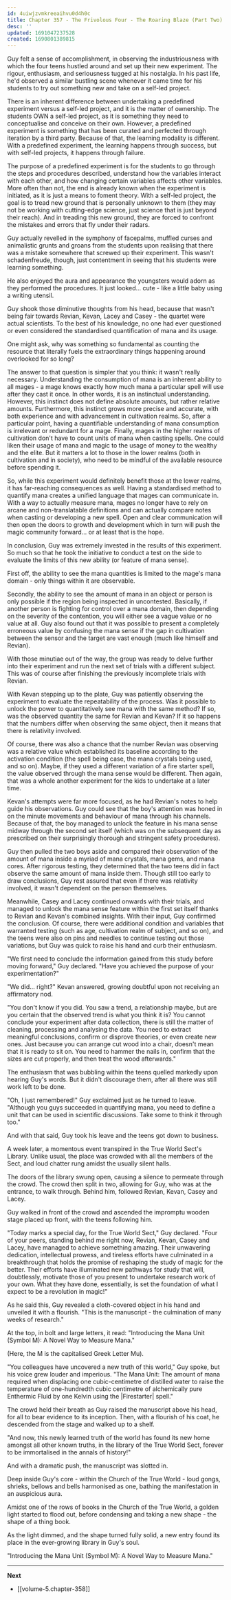 ```yaml
---
id: 4uiwjzvmkreeaihvu0d4h0c
title: Chapter 357 - The Frivolous Four - The Roaring Blaze (Part Two)
desc: ''
updated: 1691047237528
created: 1690801389815
---
```


Guy felt a sense of accomplishment, in observing the industriousness with which the four teens hustled around and set up their new experiment. The rigour, enthusiasm, and seriousness tugged at his nostalgia. In his past life, he'd observed a similar bustling scene whenever it came time for his students to try out something new and take on a self-led project.

There is an inherent difference between undertaking a predefined experiment versus a self-led project, and it is the matter of ownership. The students OWN a self-led project, as it is something they need to conceptualise and conceive on their own. However, a predefined experiment is something that has been curated and perfected through iteration by a third party. Because of that, the learning modality is different. With a predefined experiment, the learning happens through success, but with self-led projects, it happens through failure.

The purpose of a predefined experiment is for the students to go through the steps and procedures described, understand how the variables interact with each other, and how changing certain variables affects other variables. More often than not, the end is already known when the experiment is initiated, as it is just a means to foment theory. With a self-led project, the goal is to tread new ground that is personally unknown to them (they may not be working with cutting-edge science, just science that is just beyond their reach). And in treading this new ground, they are forced to confront the mistakes and errors that fly under their radars.

Guy actually revelled in the symphony of facepalms, muffled curses and animalistic grunts and groans from the students upon realising that there was a mistake somewhere that screwed up their experiment. This wasn't schadenfreude, though, just contentment in seeing that his students were learning something.

He also enjoyed the aura and appearance the youngsters would adorn as they performed the procedures. It just looked... cute - like a little baby using a writing utensil.

Guy shook those diminutive thoughts from his head, because that wasn't being fair towards Revian, Kevan, Lacey and Casey - the quartet were actual scientists. To the best of his knowledge, no one had ever questioned or even considered the standardised quantification of mana and its usage.

One might ask, why was something so fundamental as counting the resource that literally fuels the extraordinary things happening around overlooked for so long?

The answer to that question is simpler that you think: it wasn't really necessary. Understanding the consumption of mana is an inherent ability to all mages - a mage knows exactly how much mana a particular spell will use after they cast it once. In other words, it is an instinctual understanding. However, this instinct does not define absolute amounts, but rather relative amounts. Furthermore, this instinct grows more precise and accurate, with both experience and with advancement in cultivation realms. So, after a particular point, having a quantifiable understanding of mana consumption is irrelevant or redundant for a mage. Finally, mages in the higher realms of cultivation don't have to count units of mana when casting spells. One could liken their usage of mana and magic to the usage of money to the wealthy and the elite. But it matters a lot to those in the lower realms (both in cultivation and in society), who need to be mindful of the available resource before spending it.

So, while this experiment would definitely benefit those at the lower realms, it has far-reaching consequences as well. Having a standardised method to quantify mana creates a unified language that mages can communicate in. With a way to actually measure mana, mages no longer have to rely on arcane and non-translatable definitions and can actually compare notes when casting or developing a new spell. Open and clear communication will then open the doors to growth and development which in turn will push the magic community forward... or at least that is the hope.

In conclusion, Guy was extremely invested in the results of this experiment. So much so that he took the initiative to conduct a test on the side to evaluate the limits of this new ability (or feature of mana sense).

First off, the ability to see the mana quantities is limited to the mage's mana domain - only things within it are observable.

Secondly, the ability to see the amount of mana in an object or person is only possible if the region being inspected in uncontested. Basically, if another person is fighting for control over a mana domain, then depending on the severity of the contention, you will either see a vague value or no value at all. Guy also found out that it was possible to present a completely erroneous value by confusing the mana sense if the gap in cultivation between the sensor and the target are vast enough (much like himself and Revian).

With those minutiae out of the way, the group was ready to delve further into their experiment and run the next set of trials with a different subject. This was of course after finishing the previously incomplete trials with Revian.

With Kevan stepping up to the plate, Guy was patiently observing the experiment to evaluate the repeatability of the process. Was it possible to unlock the power to quantitatively see mana with the same method? If so, was the observed quantity the same for Revian and Kevan? If it so happens that the numbers differ when observing the same object, then it means that there is relativity involved.

Of course, there was also a chance that the number Revian was observing was a relative value which established its baseline according to the activation condition (the spell being case, the mana crystals being used, and so on). Maybe, if they used a different variation of a fire starter spell, the value observed through the mana sense would be different. Then again, that was a whole another experiment for the kids to undertake at a later time.

Kevan's attempts were far more focused, as he had Revian's notes to help guide his observations. Guy could see that the boy's attention was honed in on the minute movements and behaviour of mana through his channels. Because of that, the boy managed to unlock the feature in his mana sense midway through the second set itself (which was on the subsequent day as prescribed on their surprisingly thorough and stringent safety procedures).

Guy then pulled the two boys aside and compared their observation of the amount of mana inside a myriad of mana crystals, mana gems, and mana cores. After rigorous testing, they determined that the two teens did in fact observe the same amount of mana inside them. Though still too early to draw conclusions, Guy rest assured that even if there was relativity involved, it wasn't dependent on the person themselves.

Meanwhile, Casey and Lacey continued onwards with their trials, and managed to unlock the mana sense feature within the first set itself thanks to Revian and Kevan's combined insights. With their input, Guy confirmed the conclusion. Of course, there were additional condition and variables that warranted testing (such as age, cultivation realm of subject, and so on), and the teens were also on pins and needles to continue testing out those variations, but Guy was quick to raise his hand and curb their enthusiasm.

"We first need to conclude the information gained from this study before moving forward," Guy declared. "Have you achieved the purpose of your experimentation?"

"We did... right?" Kevan answered, growing doubtful upon not receiving an affirmatory nod.

"You don't know if you did. You saw a trend, a relationship maybe, but are you certain that the observed trend is what you think it is? You cannot conclude your experiment after data collection, there is still the matter of cleaning, processing and analysing the data. You need to extract meaningful conclusions, confirm or disprove theories, or even create new ones. Just because you can arrange cut wood into a chair, doesn't mean that it is ready to sit on. You need to hammer the nails in, confirm that the sizes are cut properly, and then treat the wood afterwards."

The enthusiasm that was bubbling within the teens quelled markedly upon hearing Guy's words. But it didn't discourage them, after all there was still work left to be done.

"Oh, I just remembered!" Guy exclaimed just as he turned to leave. "Although you guys succeeded in quantifying mana, you need to define a unit that can be used in scientific discussions. Take some to think it through too."

And with that said, Guy took his leave and the teens got down to business.

A week later, a momentous event transpired in the True World Sect's Library. Unlike usual, the place was crowded with all the members of the Sect, and loud chatter rung amidst the usually silent halls.

The doors of the library swung open, causing a silence to permeate through the crowd. The crowd then split in two, allowing for Guy, who was at the entrance, to walk through. Behind him, followed Revian, Kevan, Casey and Lacey.

Guy walked in front of the crowd and ascended the impromptu wooden stage placed up front, with the teens following him.

"Today marks a special day, for the True World Sect," Guy declared. "Four of your peers, standing behind me right now, Revian, Kevan, Casey and Lacey, have managed to achieve something amazing. Their unwavering dedication, intellectual prowess, and tireless efforts have culminated in a breakthrough that holds the promise of reshaping the study of magic for the better. Their efforts have illuminated new pathways for study that will, doubtlessly, motivate those of you present to undertake research work of your own. What they have done, essentially, is set the foundation of what I expect to be a revolution in magic!"

As he said this, Guy revealed a cloth-covered object in his hand and unveiled it with a flourish. "This is the manuscript - the culmination of many weeks of research."

At the top, in bolt and large letters, it read: "Introducing the Mana Unit (Symbol M): A Novel Way to Measure Mana."

(Here, the M is the capitalised Greek Letter Mu).

"You colleagues have uncovered a new truth of this world," Guy spoke, but his voice grew louder and imperious. "The Mana Unit: The amount of mana required when displacing one cubic-centimetre of distilled water to raise the temperature of one-hundredth cubic centimetre of alchemically pure Enthermic Fluid by one Kelvin using the |Firestarter| spell."

The crowd held their breath as Guy raised the manuscript above his head, for all to bear evidence to its inception. Then, with a flourish of his coat, he descended from the stage and walked up to a shelf.

"And now, this newly learned truth of the world has found its new home amongst all other known truths, in the library of the True World Sect, forever to be immortalised in the annals of history!"

And with a dramatic push, the manuscript was slotted in.

Deep inside Guy's core - within the Church of the True World - loud gongs, shrieks, bellows and bells harmonised as one, bathing the manifestation in an auspicious aura.

Amidst one of the rows of books in the Church of the True World, a golden light started to flood out, before condensing and taking a new shape - the shape of a thing book.

As the light dimmed, and the shape turned fully solid, a new entry found its place in the ever-growing library in Guy's soul.

"Introducing the Mana Unit (Symbol M): A Novel Way to Measure Mana."

____

**Next**
* [[volume-5.chapter-358]]